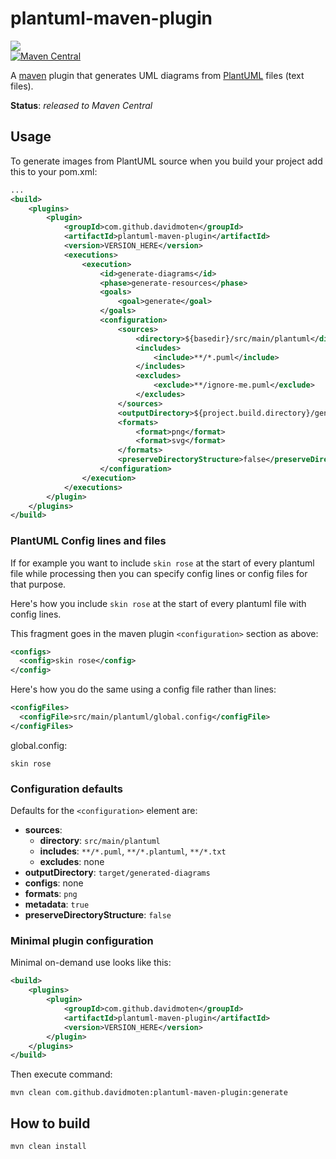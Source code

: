 # plantuml-maven-plugin 
<a href="https://github.com/davidmoten/plantuml-maven-plugin/actions/workflows/ci.yml"><img src="https://github.com/davidmoten/plantuml-maven-plugin/actions/workflows/ci.yml/badge.svg"/></a><br/>
[![Maven Central](https://maven-badges.herokuapp.com/maven-central/com.github.davidmoten/plantuml-maven-plugin/badge.svg?style=flat)](https://maven-badges.herokuapp.com/maven-central/com.github.davidmoten/plantuml-maven-plugin)<br/>

A [maven](http://maven.apache.org/) plugin that generates UML diagrams from [PlantUML](http://plantuml.sourceforge.net/) files (text files).

**Status**: *released to Maven Central*

## Usage
To generate images from PlantUML source when you build your project add this to your pom.xml:

```xml
...
<build>
    <plugins>
        <plugin>
            <groupId>com.github.davidmoten</groupId>
            <artifactId>plantuml-maven-plugin</artifactId>
            <version>VERSION_HERE</version>
            <executions>
                <execution>
                    <id>generate-diagrams</id>
                    <phase>generate-resources</phase>
                    <goals>
                        <goal>generate</goal>
                    </goals>
                    <configuration>
                        <sources>
                            <directory>${basedir}/src/main/plantuml</directory>
                            <includes>
                                <include>**/*.puml</include>
                            </includes>
                            <excludes>
                                <exclude>**/ignore-me.puml</exclude>
                            </excludes>
                        </sources>
                        <outputDirectory>${project.build.directory}/generated-diagrams</outputDirectory>
                        <formats>
                            <format>png</format>
                            <format>svg</format>
                        </formats>
                        <preserveDirectoryStructure>false</preserveDirectoryStructure>
                    </configuration>
                </execution>
            </executions>
        </plugin>
    </plugins>
</build>
```
### PlantUML Config lines and files

If for example you want to include `skin rose` at the start of every plantuml file while processing then you can specify 
config lines or config files for that purpose.

Here's how you include `skin rose` at the start of every plantuml file with config lines.

This fragment goes in the maven plugin `<configuration>` section as above:
```xml
<configs>
  <config>skin rose</config>
</config>
```

Here's how you do the same using a config file rather than lines:
```xml
<configFiles>
  <configFile>src/main/plantuml/global.config</configFile>
</configFiles>
```

global.config:
```
skin rose
```

### Configuration defaults

Defaults for the `<configuration>` element are:

* **sources**: 
  * **directory**: `src/main/plantuml`
  * **includes**: `**/*.puml`, `**/*.plantuml`, `**/*.txt`
  * **excludes**: none
* **outputDirectory**: `target/generated-diagrams`
* **configs**: none
* **formats**: `png`
* **metadata**: `true`
* **preserveDirectoryStructure**: `false`

### Minimal plugin configuration

Minimal on-demand use looks like this:

```xml
<build>
    <plugins>
        <plugin>
            <groupId>com.github.davidmoten</groupId>
            <artifactId>plantuml-maven-plugin</artifactId>
            <version>VERSION_HERE</version>
        </plugin>
    </plugins>
</build>
```
Then execute command:

```
mvn clean com.github.davidmoten:plantuml-maven-plugin:generate
```

## How to build
```bash
mvn clean install
```





